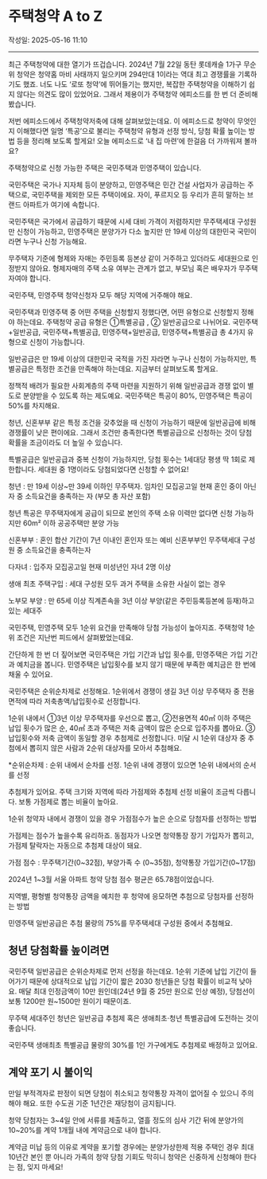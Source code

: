 # 주택청약 A to Z

작성일: 2025-05-16 11:10

---

최근 주택청약에 대한 열기가 뜨겁습니다. 2024년 7월 22일 동탄 롯데캐슬 1가구 무순위 청약은 청약홈 마비 사태까지 일으키며 294만대 1이라는 역대 최고 경쟁률을 기록하기도 했죠. 너도 나도 ‘로또 청약’에 뛰어들기는 했지만, 복잡한 주택청약을 이해하기 쉽지 않다는 의견도 많이 있었어요. 그래서 제용이가 주택청약 에피소드를 한 번 더  준비해 봤습니다.

저번 에피소드에서 주택청약저축에 대해 살펴보았는데요. 이 에피소드로 청약이 무엇인지 이해했다면 일명 ‘특공’으로 불리는 주택청약 유형과 선정 방식, 당첨 확률 높이는 방법 등을 정리해 보도록 할게요! 오늘 에피소드로 ‘내 집 마련’에 한걸음 더 가까워져 볼까요?

주택청약으로 신청 가능한 주택은 국민주택과 민영주택이 있습니다.

국민주택은 국가나 지자체 등이 분양하고, 민영주택은 민간 건설 사업자가 공급하는 주택으로, 국민주택을 제외한 모든 주택이에요. 자이, 푸르지오 등 우리가 흔히 말하는 브랜드 아파트가 여기에 속합니다.

국민주택은 국가에서 공급하기 때문에 시세 대비 가격이 저렴하지만 무주택세대 구성원만 신청이 가능하고, 민영주택은 분양가가 다소 높지만 만 19세 이상의 대한민국 국민이라면 누구나 신청 가능해요.

무주택자 기준에 형제와 자매는 주민등록 등본상 같이 거주하고 있더라도 세대원으로 인정받지 않아요. 형제자매의 주택 소유 여부는 관계가 없고, 부모님 혹은 배우자가 무주택자여야 합니다.

국민주택, 민영주택 청약신청자 모두 해당 지역에 거주해야 해요.

국민주택과 민영주택 중 어떤 주택을 신청할지 정했다면, 어떤 유형으로 신청할지 정해야 하는데요. 주택청약 공급 유형은 ①특별공급 , ② 일반공급으로 나뉘어요. 국민주택+일반공급, 국민주택+특별공급, 민영주택+일반공급, 민영주택+특별공급 총 4가지 유형으로 신청이 가능합니다.

일반공급은 만 19세 이상의 대한민국 국적을 가진 자라면 누구나 신청이 가능하지만, 특별공급은 특정한 조건을 만족해야 하는데요. 지금부터 살펴보도록 할게요.

정책적 배려가 필요한 사회계층의 주택 마련을 지원하기 위해 일반공급과 경쟁 없이 별도로 분양받을 수 있도록 하는 제도예요. 국민주택은 특공이 80%, 민영주택은 특공이 50%를 차지해요.

청년, 신혼부부 같은 특정 조건을 갖추었을 때 신청이 가능하기 때문에 일반공급에 비해 경쟁률이 낮은 편이에요. 그래서 조건만 충족한다면 특별공급으로 신청하는 것이 당첨 확률을 조금이라도 더 높일 수 있습니다.

특별공급은 일반공급과 중복 신청이 가능하지만, 당첨 횟수는 1세대당 평생 딱 1회로 제한합니다. 세대원 중 1명이라도 당첨되었다면 신청할 수 없어요!

청년 : 만 19세 이상~만 39세 이하인 무주택자. 임차인 모집공고일 현재 혼인 중이 아닌자 중 소득요건을 충족하는 자 (부모 총 자산 포함)

청년 특공은 무주택자에게 공급이 되므로 본인의 주택 소유 이력만 없다면 신청 가능하지만 60m² 이하 공공주택만 분양 가능

신혼부부 : 혼인 합산 기간이 7년 이내인 혼인자 또는 예비 신혼부부인 무주택세대 구성원 중 소득요건을 충족하는자

다자녀 : 입주자 모집공고일 현재 미성년인 자녀 2명 이상

생애 최초 주택구입 : 세대 구성원 모두 과거 주택을 소유한 사실이 없는 경우

노부모 부양 : 만 65세 이상 직계존속을 3년 이상 부양(같은 주민등록등본에 등재)하고 있는 세대주

국민주택, 민영주택 모두 1순위 요건을 만족해야 당첨 가능성이 높아지죠. 주택청약 1순위 조건은 지난번 피드에서 살펴봤었는데요.

간단하게 한 번 더 짚어보면 국민주택은 가입 기간과 납입 횟수를, 민영주택은 가입 기간과 예치금을 봅니다. 민영주택은 납입횟수를 보지 않기 때문에 부족한 예치금은 한 번에 채울 수 있어요.

국민주택은 순위순차제로 선정해요. 1순위에서 경쟁이 생길 3년 이상 무주택자 중 전용 면적에 따라 저축총액/납입횟수로 선정합니다.

1순위 내에서 ①3년 이상 무주택자를 우선으로 뽑고, ②전용면적 40㎡ 이하 주택은 납입 횟수가 많은 순, 40㎡ 초과 주택은 저축 금액이 많은 순으로 입주자를 뽑아요. ③납입횟수와 저축 금액이 동일할 경우 추첨제로 선정합니다. 미달 시  1순위 대상자 중 추첨에서 뽑히지 않은 사람과 2순위 대상자를 모아서 추첨해요.

*순위순차제 : 순위 내에서 순차를 선정. 1순위 내에 경쟁이 있으면 1순위 내에서의 순서를 선정

추첨제가 있어요. 주택 크기와 지역에 따라 가점제와 추첨제 선정 비율이 조금씩 다릅니다. 보통 가점제로 뽑는 비율이 높아요.

1순위 청약자 내에서 경쟁이 있을 경우 가점점수가 높은 순으로 당첨자를 선정하는 방법

가점제는 점수가 높을수록 유리하죠. 동점자가 나오면 청약통장 장기 가입자가 뽑히고, 가점제 탈락자는 자동으로 추첨제 대상이 돼요.

가점 점수 : 무주택기간(0~32점), 부양가족 수 (0~35점), 청약통장 가입기간(0~17점)

2024년 1~3월 서울 아파트 청약 당첨 점수 평균은 65.78점이었습니다.

지역별, 평형별 청약통장 금액을 예치한 후 청약에 응모하면 추첨으로 당첨자를 선정하는 방법

민영주택 일반공급은 추첨 물량의 75%를 무주택세대 구성원 중에서 추첨해요.

## 청년 당첨확률 높이려면

국민주택 일반공급은 순위순차제로 먼저 선정을 하는데요. 1순위 기준에 납입 기간이 들어가기 때문에 상대적으로 납입 기간이 짧은 2030 청년들은 당첨 확률이 비교적 낮아요. 매달 최대 인정금액이 10만 원인데(24년 9월 중 25만 원으로 인상 예정), 당첨선이 보통 1200만 원~1500만 원이기 때문이죠.

무주택 세대주인 청년은 일반공급 추첨제 혹은 생애최초⋅청년 특별공급에 도전하는 것이 좋습니다.

국민주택 생애최초 특별공급 물량의 30%를 1인 가구에게도 추첨제로 배정하고 있어요.

## 계약 포기 시 불이익

만일 부적격자로 판정이 되면 당첨이 취소되고 청약통장 자격이 없어질 수 있으니 주의해야 해요. 또한 수도권 기준 1년간은 재당첨이 금지됩니다.

청약 당첨자는 3~4일 안에 서류를 제출하고, 열흘 정도의 심사 기간 뒤에 분양가의 10~20%를 계약 1개월 내에 계약금으로 내야 합니다.

계약금 미납 등의 이유로 계약을 포기할 경우에는 분양가상한제 적용 주택인 경우 최대 10년간 본인 뿐 아니라 가족의 청약 당첨 기회도 막히니 청약은 신중하게 신청해야 한다는 점, 잊지 마세요!
